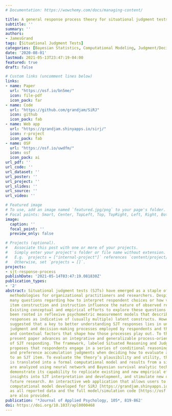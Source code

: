 ```yaml
---
# Documentation: https://wowchemy.com/docs/managing-content/

title: A general response process theory for situational judgment tests
subtitle: ''
summary: ''
authors:
- JamesGrand
tags: [Situational Judgment Tests]
categories: [Bayesian Statistics, Computational Modeling, Judgment/Decision-Making, Testing/Assessment]
date: '2020-08-01'
lastmod: 2021-05-13T23:47:19-04:00
featured: true
draft: false

# Custom links (uncomment lines below)
links:
- name: Paper
  url: "https://osf.io/bn5me/"
  icon: file-pdf
  icon_pack: far
- name: Code
  url: "https://github.com/grandjam/SiRJ"
  icon: github
  icon_pack: fab
- name: Web app
  url: "https://grandjam.shinyapps.io/sirj/"
  icon: r-project
  icon_pack: fab
- name: OSF
  url: "https://osf.io/uwdfm/"
  icon: osf
  icon_pack: ai
url_pdf: ''
url_code: ''
url_dataset: ''
url_poster: ''
url_project: ''
url_slides: ''
url_source: ''
url_video: ''

# Featured image
# To use, add an image named `featured.jpg/png` to your page's folder.
# Focal points: Smart, Center, TopLeft, Top, TopRight, Left, Right, BottomLeft, Bottom, BottomRight.
image:
  caption: ''
  focal_point: ''
  preview_only: false

# Projects (optional).
#   Associate this post with one or more of your projects.
#   Simply enter your project's folder or file name without extension.
#   E.g. `projects = ["internal-project"]` references `content/project/deep-learning/index.md`.
#   Otherwise, set `projects = []`.
projects:
- sjt-response-process
publishDate: '2021-05-14T03:47:19.081830Z'
publication_types:
- '2'
abstract: Situational judgment tests (SJTs) have emerged as a staple of assessment
  methodologies for organizational practitioners and researchers. Despite their prevalence,
  many questions regarding how to interpret respondent choices or how variations in
  item construction and instruction influence the nature of observed responses remain.
  Existing conceptual and empirical efforts to explore these questions have largely
  been rooted in reflexive psychometric measurement models that describe participant
  responses as indicative of (usually multiple) latent constructs. However, some have
  suggested that a key to better understanding SJT responses lies in unpacking the
  judgment and decision-making processes employed by respondents and the psychological
  and contextual factors that shape how those processes play out. To this end, the
  present paper advances an integrative and generalizable process-oriented theory
  of SJT responding. The framework, labeled Situated Reasoning and Judgment (SiRJ),
  proposes that respondents engage in a series of conditional reasoning, similarity,
  and preference accumulation judgments when deciding how to evaluate and respond
  to an SJT item. To evaluate the theory’s plausibility and utility, the SiRJ framework
  is translated into a formal computational model and results from a simulation study
  are analyzed using neural network and Bayesian survival analytic techniques that
  demonstrate its capability to replicate existing and new empirical effects, suggest
  insights into SJT interpretation and development, and stimulate new directions for
  future research. An interactive web application that allows users to explore the
  computational model developed for SiRJ [https://grandjam.shinyapps.io/sirj](https://grandjam.shinyapps.io/sirj) as well
  as all reported data and the full model/simulation code [https://osf.io/uwdfm/](https://osf.io/uwdfm/)
  are also provided.
publication: '*Journal of Applied Psychology, 105*, 819-862'
doi: https://doi.org/10.1037/apl0000468
---
```

